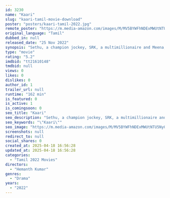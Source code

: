 ```yaml
---
id: 3230
name: "Kaari"
slug: "kaari-tamil-movie-download"
poster: "posters/kaari-tamil-2022.jpg"
remote_poster: "https://m.media-amazon.com/images/M/MV5BYWFhNDExMWUtNTU5Ny00OWE3LWI4ZGQtMDUxZTYwNmI1YmFkXkEyXkFqcGdeQXVyMTIyNzY0NTMx._V1_SX300.jpg"
original_language: "Tamil"
dubbed_in: null
released_date: "25 Nov 2022"
synopsis: "Sethu, a champion jockey, SRK, a multimillionaire and Meena, a simple village girl cross paths in a village race, where a horse jockey is training a ferocious Jallikattu bull. Will fate take care of Meena's future and Sethu's life."
type: "movie"
rating: "5.2"
imdbid: "tt21610148"
tmdbid: null
views: 0
likes: 0
dislikes: 0
author_id: 1
trailer_url: null
runtime: "162 min"
is_featured: 0
is_active: 1
is_comingsoon: 0
seo_title: "Kaari"
seo_description: "Sethu, a champion jockey, SRK, a multimillionaire and Meena, a simple village girl cross paths in a village race, where a horse jockey is training a ferocious Jallikattu bull. Will fate take care of Meena's future and Sethu's life."
seo_keywords: "\"Kaari\""
seo_image: "https://m.media-amazon.com/images/M/MV5BYWFhNDExMWUtNTU5Ny00OWE3LWI4ZGQtMDUxZTYwNmI1YmFkXkEyXkFqcGdeQXVyMTIyNzY0NTMx._V1_SX300.jpg"
screenshots: null
redirect_to: null
social_shares: 0
created_at: 2025-04-18 16:56:28
updated_at: 2025-04-18 16:56:28
categories:
  - "Tamil 2022 Movies"
directors:
  - "Hemanth Kumar"
genres:
  - "Drama"
years:
  - "2022"
---
```

